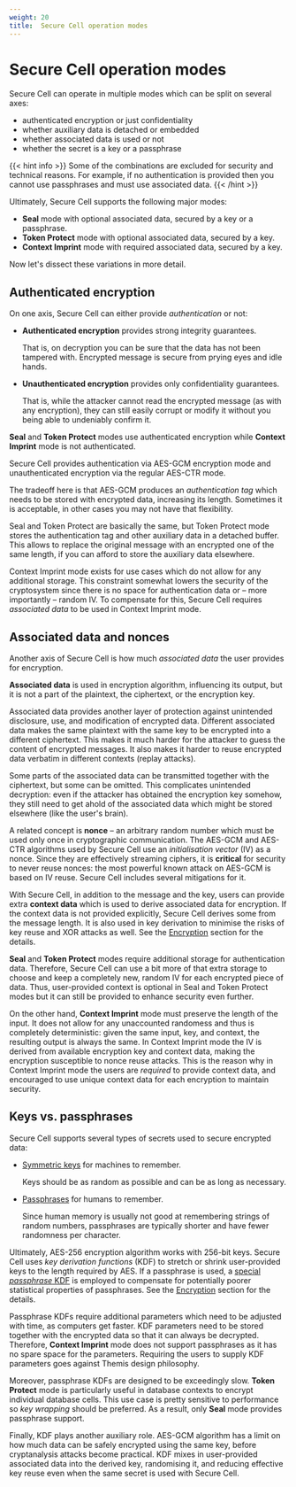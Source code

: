 ```yaml
---
weight: 20
title:  Secure Cell operation modes
---
```


# Secure Cell operation modes

Secure Cell can operate in multiple modes which can be split on several axes:

  - authenticated encryption or just confidentiality
  - whether auxiliary data is detached or embedded
  - whether associated data is used or not
  - whether the secret is a key or a passphrase

{{< hint info >}}
Some of the combinations are excluded for security and technical reasons.
For example, if no authentication is provided then you cannot use passphrases and must use associated data.
{{< /hint >}}

Ultimately, Secure Cell supports the following major modes:

  - **Seal** mode with optional associated data, secured by a key or a passphrase.
  - **Token Protect** mode with optional associated data, secured by a key.
  - **Context Imprint** mode with required associated data, secured by a key.

Now let's dissect these variations in more detail.

## Authenticated encryption

On one axis, Secure Cell can either provide *authentication* or not:

  - **Authenticated encryption** provides strong integrity guarantees.

    That is, on decryption you can be sure that the data has not been tampered with.
    Encrypted message is secure from prying eyes and idle hands.

  - **Unauthenticated encryption** provides only confidentiality guarantees.

    That is, while the attacker cannot read the encrypted message (as with any encryption),
    they can still easily corrupt or modify it without you being able to undeniably confirm it.

**Seal** and **Token Protect** modes use authenticated encryption
while **Context Imprint** mode is not authenticated.

Secure Cell provides authentication via AES-GCM encryption mode
and unauthenticated encryption via the regular AES-CTR mode.

The tradeoff here is that AES-GCM produces an *authentication tag*
which needs to be stored with encrypted data, increasing its length.
Sometimes it is acceptable, in other cases you may not have that flexibility.

Seal and Token Protect are basically the same,
but Token Protect mode stores the authentication tag and other auxiliary data in a detached buffer.
This allows to replace the original message with an encrypted one of the same length,
if you can afford to store the auxiliary data elsewhere.

Context Imprint mode exists for use cases which do not allow for any additional storage.
This constraint somewhat lowers the security of the cryptosystem
since there is no space for authentication data or – more importantly – random IV.
To compensate for this, Secure Cell requires *associated data* to be used in Context Imprint mode.

## Associated data and nonces

Another axis of Secure Cell is how much *associated data* the user provides for encryption.

**Associated data** is used in encryption algorithm, influencing its output,
but it is not a part of the plaintext, the ciphertext, or the encryption key.

Associated data provides another layer of protection against unintended disclosure, use, and modification of encrypted data.
Different associated data makes the same plaintext with the same key to be encrypted into a different ciphertext.
This makes it much harder for the attacker to guess the content of encrypted messages.
It also makes it harder to reuse encrypted data verbatim in different contexts (replay attacks).

Some parts of the associated data can be transmitted together with the ciphertext, but some can be omitted.
This complicates unintended decryption: even if the attacker has obtained the encryption key somehow,
they still need to get ahold of the associated data which might be stored elsewhere (like the user's brain).

A related concept is **nonce** – an arbitrary random number which must be used only once in cryptographic communication.
The AES-GCM and AES-CTR algorithms used by Secure Cell use an *initialisation vector* (IV) as a nonce.
Since they are effectively streaming ciphers, it is **critical** for security to never reuse nonces:
the most powerful known attack on AES-GCM is based on IV reuse.
Secure Cell includes several mitigations for it.

With Secure Cell, in addition to the message and the key, users can provide extra **context data**
which is used to derive associated data for encryption.
If the context data is not provided explicitly, Secure Cell derives some from the message length.
It is also used in key derivation to minimise the risks of key reuse and XOR attacks as well.
See the [Encryption](#encryption) section for the details.

**Seal** and **Token Protect** modes require additional storage for authentication data.
Therefore, Secure Cell can use a bit more of that extra storage
to choose and keep a completely new, random IV for each encrypted piece of data.
Thus, user-provided context is optional in Seal and Token Protect modes
but it can still be provided to enhance security even further.

On the other hand, **Context Imprint** mode must preserve the length of the input.
It does not allow for any unaccounted randomess and thus is completely deterministic:
given the same input, key, and context, the resulting output is always the same.
In Context Imprint mode the IV is derived from available encryption key and context data,
making the encryption susceptible to nonce reuse attacks.
This is the reason why in Context Imprint mode the users are *required* to provide context data,
and encouraged to use unique context data for each encryption to maintain security.

## Keys vs. passphrases

Secure Cell supports several types of secrets used to secure encrypted data:

  - [Symmetric keys](../symmetric-keys/) for machines to remember.

    Keys should be as random as possible and can be as long as necessary.

  - [Passphrases](../symmetric-keys/#passphrases) for humans to remember.

    Since human memory is usually not good at remembering strings of random numbers,
    passphrases are typically shorter and have fewer randomness per character.

Ultimately, AES-256 encryption algorithm works with 256-bit keys.
Secure Cell uses _key derivation functions_ (KDF) to stretch or shrink user-provided keys to the length required by AES.
If a passphrase is used, a [special _passphrase_ KDF](/themis/crypto-theory/cryptosystems/secure-cell.md#key-derivation-functions) is employed
to compensate for potentially poorer statistical properties of passphrases.
See the [Encryption](#encryption) section for the details.

Passphrase KDFs require additional parameters which need to be adjusted with time, as computers get faster.
KDF parameters need to be stored together with the encrypted data so that it can always be decrypted.
Therefore, **Context Imprint** mode does not support passphrases as it has no spare space for the parameters.
Requiring the users to supply KDF parameters goes against Themis design philosophy.

Moreover, passphrase KDFs are designed to be exceedingly slow.
**Token Protect** mode is particularly useful in database contexts to encrypt individual database cells.
This use case is pretty sensitive to performance so *key wrapping* should be preferred.
As a result, only **Seal** mode provides passphrase support.

Finally, KDF plays another auxiliary role.
AES-GCM algorithm has a limit on how much data can be safely encrypted using the same key,
before cryptanalysis attacks become practical.
KDF mixes in user-provided associated data into the derived key,
randomising it, and reducing effective key reuse even when the same secret is used with Secure Cell.
